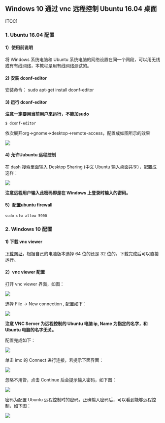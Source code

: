 



## Windows 10 通过 vnc 远程控制 Ubuntu 16.04 桌面

[TOC]

### 1. Ubuntu 16.04 配置

#### 1）使用前说明

将 Windows 系统电脑和 Ubuntu 系统电脑的网络设置在同一个网段，可以用无线或有有线网络，本教程是用有线网络测试的。

#### 2) 安装 dconf-editor 

安装命令： sudo apt-get install dconf-editor 

#### 3) 运行 dconf-editor

**注意一定要用当前用户来运行，不能加sudo** 

~~~
$ dconf-editor 
~~~

依次展开org->gnome->desktop->remote-access，配置成如图所示的效果

![](./1.png)



#### 4) 允许Uubuntu 远程控制

在 dash 搜索里面输入 Desktop Sharing (中文 Ubuntu 输入桌面共享），配置成这样：

![](./2.png)

**注意远程用户输入此密码即是在 Windows 上登录时输入的密码。**



#### 5）配置ubuntu firewall 

```
sudo ufw allow 5900 
```



### 2. Windows 10 配置

#### 1) 下载 vnc viewer

[下载网址](https://www.realvnc.com/en/connect/download/viewer/)，根据自己的电脑版本选择 64 位的还是 32 位的。下载完成后可以直接运行。

#### 2）vnc viewer 配置

打开 vnc viewer 界面，如图：

![](./3.png)

选择 File ->  New connection , 配置如下：

![](./4.png)

**注意 VNC Server 为远程控制的 Ubuntu 电脑 ip, Name 为指定的名字，和 Ubuntu 电脑的名字无关。**

配置完成如下：

![](./5.png)

单击 imc 的 Connect 进行连接，若提示下面界面：

![](./8.png)

忽略不用管，点击 Continue 后会提示输入密码，如下图：

![](./6.png)

密码为配置 Ubuntu 远程控制时的密码。正确输入密码后，可以看到能够远程控制，如下图：

![](./7.png)

